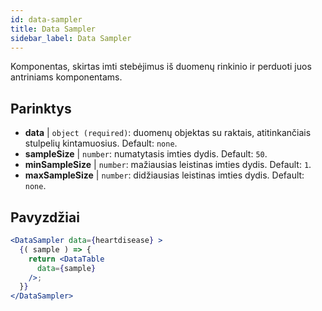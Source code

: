 ```yaml
---
id: data-sampler 
title: Data Sampler
sidebar_label: Data Sampler
---
```


Komponentas, skirtas imti stebėjimus iš duomenų rinkinio ir perduoti juos antriniams komponentams.

## Parinktys

* __data__ | `object (required)`: duomenų objektas su raktais, atitinkančiais stulpelių kintamuosius. Default: `none`.
* __sampleSize__ | `number`: numatytasis imties dydis. Default: `50`.
* __minSampleSize__ | `number`: mažiausias leistinas imties dydis. Default: `1`.
* __maxSampleSize__ | `number`: didžiausias leistinas imties dydis. Default: `none`.


## Pavyzdžiai

```jsx live
<DataSampler data={heartdisease} >
  {( sample ) => {
    return <DataTable
      data={sample}
    />;
  }}
</DataSampler>
```

